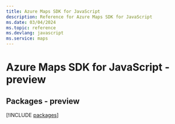 ```yaml
---
title: Azure Maps SDK for JavaScript
description: Reference for Azure Maps SDK for JavaScript
ms.date: 03/04/2024
ms.topic: reference
ms.devlang: javascript
ms.service: maps
---
```

# Azure Maps SDK for JavaScript - preview
## Packages - preview
[!INCLUDE [packages](maps-index.md)]